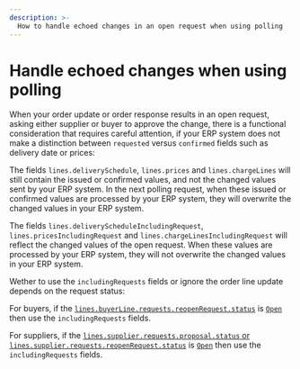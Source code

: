 ```yaml
---
description: >-
  How to handle echoed changes in an open request when using polling
---
```


# Handle echoed changes when using polling

When your order update or order response results in an open request, asking either supplier or buyer to approve the change, there is a functional consideration that requires careful attention, if your ERP system does not make a distinction between `requested` versus `confirmed` fields such as delivery date or prices:

The fields `lines.deliverySchedule`, `lines.prices` and `lines.chargeLines` will still contain the issued or confirmed values, and not the changed values sent by your ERP system. In the next polling request, when these issued or confirmed values are processed by your ERP system, they will overwrite the changed values in your ERP system.

The fields `lines.deliveryScheduleIncludingRequest`, `lines.pricesIncludingRequest` and `lines.chargeLinesIncludingRequest` will reflect the changed values of the open request. When these values are processed by your ERP system, they will not overwrite the changed values in your ERP system.

Wether to use the `includingRequests` fields or ignore the order line update depends on the request status:

For buyers, if the [`lines.buyerLine.requests.reopenRequest.status`](../../order/buyer/receive/README.md#buyer-requests) is [`Open`](../../order/buyer/receive/README.md#request-status) then use the `includingRequests` fields.

For suppliers, if the [`lines.supplier.requests.proposal.status` or `lines.supplier.requests.reopenRequest.status`](../../order/supplier/receive/README.md#supplier-requests) is [`Open`](../../order/supplier/receive/README.md#request-status) then use the `includingRequests` fields.
